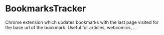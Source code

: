 BookmarksTracker
================

Chrome extension which updates bookmarks with the last page visited for the base url of the bookmark. Useful for articles, webcomics, ...